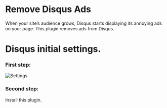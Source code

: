 # Remove Disqus Ads
When your site’s audience grows, Disqus starts displaying its annoying ads on your page. This plugin removes ads from Disqus.

# Disqus initial settings.

### First step:
![Settings](http://mowshon.ru/github/disqus.jpg)

### Second step:
Install this plugin.